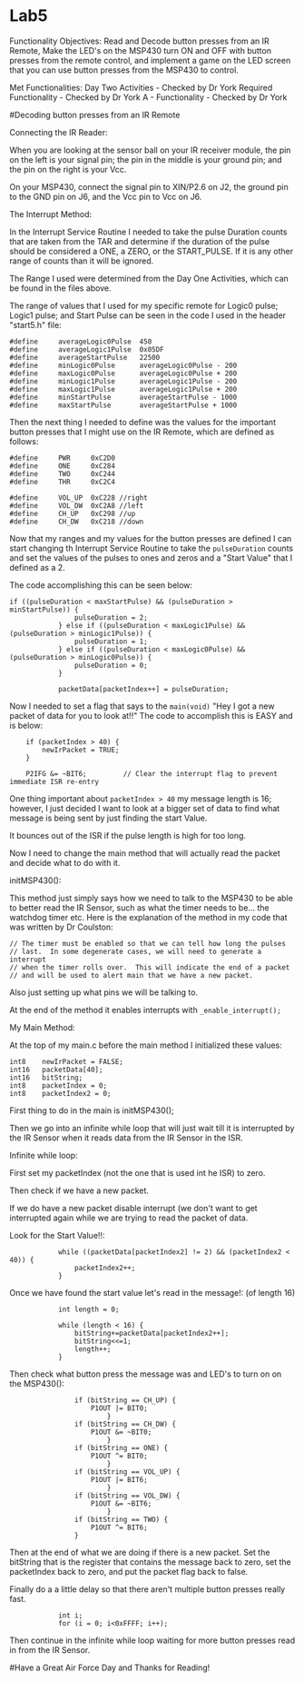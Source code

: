 Lab5
====

Functionality Objectives: Read and Decode button presses from an IR Remote, Make the LED's on the MSP430 turn ON and OFF with button presses from the remote control, and implement a game on the LED screen that you can use button presses from the MSP430 to control.

Met Functionalities: Day Two Activities - Checked by Dr York
                    Required Functionality - Checked by Dr York
                    A - Functionality - Checked by Dr York
                    

#Decoding button presses from an IR Remote

Connecting the IR Reader:

When you are looking at the sensor ball on your IR receiver module, the pin on the left is your signal pin; the pin in the middle is your ground pin; and the pin on the right is your Vcc.

On your MSP430, connect the signal pin to XIN/P2.6 on J2, the ground pin to the GND pin on J6, and the Vcc pin to Vcc on J6.

The Interrupt Method:

In the Interrupt Service Routine I needed to take the pulse Duration counts that are taken from the TAR and determine if the duration of the pulse should be considered a ONE, a ZERO, or the START_PULSE. If it is any other range of counts than it will be ignored.

The Range I used were determined from the Day One Activities, which can be found in the files above.

The range of values that I used for my specific remote for Logic0 pulse; Logic1 pulse; and Start Pulse can be seen in the code I used in the header "start5.h" file:

```
#define		averageLogic0Pulse	450
#define		averageLogic1Pulse	0x05DF
#define		averageStartPulse	22500
#define		minLogic0Pulse		averageLogic0Pulse - 200
#define		maxLogic0Pulse		averageLogic0Pulse + 200
#define		minLogic1Pulse		averageLogic1Pulse - 200
#define		maxLogic1Pulse		averageLogic1Pulse + 200
#define		minStartPulse		averageStartPulse - 1000
#define		maxStartPulse		averageStartPulse + 1000
```

Then the next thing I needed to define was the values for the important button presses that I might use on the IR Remote, which are defined as follows:

```
#define		PWR		0xC2D0
#define		ONE		0xC284
#define		TWO		0xC244
#define		THR		0xC2C4

#define		VOL_UP	0xC228 //right
#define		VOL_DW	0xC2A8 //left
#define		CH_UP	0xC298 //up
#define		CH_DW	0xC218 //down
```

Now that my ranges and my values for the button presses are defined I can start changing th Interrupt Service Routine to take the `pulseDuration` counts and set the values of the pulses to ones and zeros and a "Start Value" that I defined as a 2.

The code accomplishing this can be seen below:

```
if ((pulseDuration < maxStartPulse) && (pulseDuration > minStartPulse)) {
				pulseDuration = 2;
			} else if ((pulseDuration < maxLogic1Pulse) && (pulseDuration > minLogic1Pulse)) {
				pulseDuration = 1;
			} else if ((pulseDuration < maxLogic0Pulse) && (pulseDuration > minLogic0Pulse)) {
				pulseDuration = 0;
			}

			packetData[packetIndex++] = pulseDuration;
```

Now I needed to set a flag that says to the `main(void)` "Hey I got a new packet of data for you to look at!!"
The code to accomplish this is EASY and is below:
```
	if (packetIndex > 40) {
		newIrPacket = TRUE;
	}

	P2IFG &= ~BIT6;			// Clear the interrupt flag to prevent immediate ISR re-entry
```

One thing important about `packetIndex > 40` my message length is 16; however, I just decided I want to look at a bigger set of data to find what message is being sent by just finding the start Value.

It bounces out of the ISR if the pulse length is high for too long.

Now I need to change the main method that will actually read the packet and decide what to do with it.

initMSP430():

This method just simply says how we need to talk to the MSP430 to be able to better read the IR Sensor, such as what the timer needs to be... the watchdog timer etc. Here is the explanation of the method in my code that was written by Dr Coulston:

```
// The timer must be enabled so that we can tell how long the pulses
// last.  In some degenerate cases, we will need to generate a interrupt
// when the timer rolls over.  This will indicate the end of a packet
// and will be used to alert main that we have a new packet.
```

Also just setting up what pins we will be talking to.

At the end of the method it enables interrupts with `_enable_interrupt();`

My Main Method:

At the top of my main.c before the main method I initialized these values:

```
int8	newIrPacket = FALSE;
int16	packetData[40];
int16	bitString;
int8	packetIndex = 0;
int8	packetIndex2 = 0;
```

First thing to do in the main is initMSP430();

Then we go into an infinite while loop that will just wait till it is interrupted by the IR Sensor when it reads data from the IR Sensor in the ISR.

Infinite while loop:

First set my packetIndex (not the one that is used int he ISR) to zero.

Then check if we have a new packet.

If we do have a new packet disable interrupt (we don't want to get interrupted again while we are trying to read the packet of data.

Look for the Start Value!!:
```
			while ((packetData[packetIndex2] != 2) && (packetIndex2 < 40)) {
				packetIndex2++;
			}
```

Once we have found the start value let's read in the message!: (of length 16)
```
			int length = 0;

			while (length < 16) {
				bitString+=packetData[packetIndex2++];
				bitString<<=1;
				length++;
			}
```

Then check what button press the message was and LED's to turn on on the MSP430():
```
				if (bitString == CH_UP) {
					P1OUT |= BIT0;
						}
				if (bitString == CH_DW) {
					P1OUT &= ~BIT0;
						}
				if (bitString == ONE) {
					P1OUT ^= BIT0;
						}
				if (bitString == VOL_UP) {
					P1OUT |= BIT6;
						}
				if (bitString == VOL_DW) {
					P1OUT &= ~BIT6;
						}
				if (bitString == TWO) {
					P1OUT ^= BIT6;
				}
```

Then at the end of what we are doing if there is a new packet. Set the bitString that is the register that contains the message back to zero, set the packetIndex back to zero, and put the packet flag back to false.

Finally do a a little delay so that there aren't multiple button presses really fast.

```
			int i;
			for (i = 0; i<0xFFFF; i++);
```

Then continue in the infinite while loop waiting for more button presses read in from the IR Sensor.

#Have a Great Air Force Day and Thanks for Reading!


